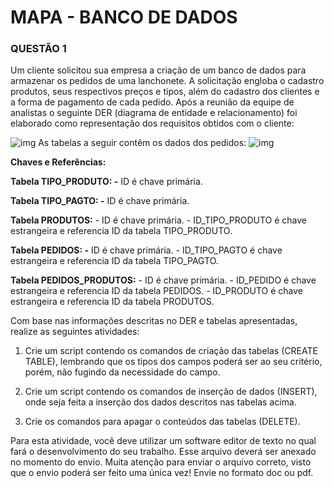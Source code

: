 # MAPA - BANCO DE DADOS

### QUESTÃO 1

Um cliente solicitou sua empresa a criação de um banco de dados para armazenar os pedidos de uma lanchonete. A solicitação engloba o cadastro produtos, seus respectivos preços e tipos, além do cadastro dos clientes e a forma de pagamento de cada pedido. Após a reunião da equipe de analistas o seguinte DER (diagrama de entidade e relacionamento) foi elaborado como representação dos requisitos obtidos com o cliente:


![img](https://sistemasead.unicesumar.edu.br/flex/amfphp/services/Portal/ImagemQuestionario2/QUE_107784_327329_1.png)
As tabelas a seguir contêm os dados dos pedidos:
![img](http://sistemasead.unicesumar.edu.br/flex/amfphp/services/Portal/ImagemQuestionario2/QUE_107784_327329_2.png)
 

**Chaves e Referências:**

 

**Tabela TIPO_PRODUTO:
-** ID é chave primária.
 

**Tabela TIPO_PAGTO:
-** ID é chave primária.
 

**Tabela PRODUTOS:**
\- ID é chave primária.
\- ID_TIPO_PRODUTO é chave estrangeira e referencia ID da tabela TIPO_PRODUTO.

**Tabela PEDIDOS:
-** ID é chave primária.
\- ID_TIPO_PAGTO é chave estrangeira e referencia ID da tabela TIPO_PAGTO.
 

**Tabela PEDIDOS_PRODUTOS:**
\- ID é chave primária.
\- ID_PEDIDO é chave estrangeira e referencia ID da tabela PEDIDOS.
\- ID_PRODUTO é chave estrangeira e referencia ID da tabela PRODUTOS.

Com base nas informações descritas no DER e tabelas apresentadas, realize as seguintes atividades:

1) Crie um script contendo os comandos de criação das tabelas (CREATE TABLE), lembrando que os tipos dos campos poderá ser ao seu critério, porém, não fugindo da necessidade do campo.

2) Crie um script contendo os comandos de inserção de dados (INSERT), onde seja feita a inserção dos dados descritos nas tabelas acima.

3) Crie os comandos para apagar o conteúdos das tabelas (DELETE).

Para esta atividade, você deve utilizar um software editor de texto no qual fará o desenvolvimento do seu trabalho. Esse arquivo deverá ser anexado no momento do envio. Muita atenção para enviar o arquivo correto, visto que o envio poderá ser feito uma única vez! Envie no formato doc ou pdf.